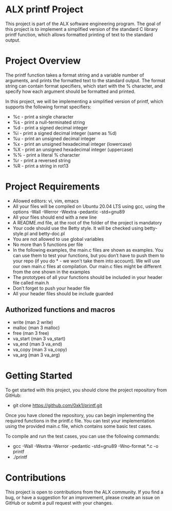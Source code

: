 # ALX printf Project

This project is part of the ALX software engineering program. The goal of this project is to implement a simplified version of the standard C library printf function, which allows formatted printing of text to the standard output.

# Project Overview
The printf function takes a format string and a variable number of arguments, and prints the formatted text to the standard output. The format string can contain format specifiers, which start with the % character, and specify how each argument should be formatted and printed.

In this project, we will be implementing a simplified version of printf, which supports the following format specifiers:

- %c - print a single character
- %s - print a null-terminated string
- %d - print a signed decimal integer
- %i - print a signed decimal integer (same as %d)
- %u - print an unsigned decimal integer
- %x - print an unsigned hexadecimal integer (lowercase)
- %X - print an unsigned hexadecimal integer (uppercase)
- %% - print a literal % character
- %r - print a reversed string
- %R - print a string in rot13

# Project Requirements

- Allowed editors: vi, vim, emacs
- All your files will be compiled on Ubuntu 20.04 LTS using gcc, using the options -Wall -Werror -Wextra -pedantic -std=gnu89
- All your files should end with a new line
- A README.md file, at the root of the folder of the project is mandatory
- Your code should use the Betty style. It will be checked using betty-style.pl and betty-doc.pl
- You are not allowed to use global variables
- No more than 5 functions per file
- In the following examples, the main.c files are shown as examples. You can use them to test your functions, but you don’t have to push them to your repo (if you do * - we won’t take them into account). We will use our own main.c files at compilation. Our main.c files might be different from the one shown in the examples
- The prototypes of all your functions should be included in your header file called main.h
- Don’t forget to push your header file
- All your header files should be include guarded

## Authorized functions and macros

- write (man 2 write)
- malloc (man 3 malloc)
- free (man 3 free)
- va_start (man 3 va_start)
- va_end (man 3 va_end)
- va_copy (man 3 va_copy)
- va_arg (man 3 va_arg)

# Getting Started

To get started with this project, you should clone the project repository from GitHub:

- git clone https://github.com/0xk1/printf.git

Once you have cloned the repository, you can begin implementing the required functions in the printf.c file. You can test your implementation using the provided main.c file, which contains some basic test cases.

To compile and run the test cases, you can use the following commands:

- gcc -Wall -Wextra -Werror -pedantic -std=gnu89 -Wno-format *.c -o printf
- ./printf

# Contributions

This project is open to contributions from the ALX community. If you find a bug, or have a suggestion for an improvement, please create an issue on GitHub or submit a pull request with your changes.


